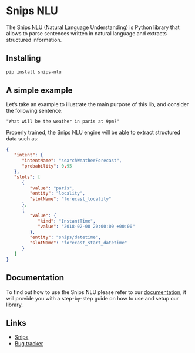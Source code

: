 # Snips NLU


The [Snips NLU](https://snips-nlu.readthedocs.io) (Natural Language Understanding) is Python library that allows to parse sentences written in natural language and extracts structured information.


## Installing

```bash
pip install snips-nlu
```

## A simple example

Let’s take an example to illustrate the main purpose of this lib, and consider the following sentence:

```
"What will be the weather in paris at 9pm?"
```

Properly trained, the Snips NLU engine will be able to extract structured data such as:

```json
{
   "intent": {
      "intentName": "searchWeatherForecast",
      "probability": 0.95
   },
   "slots": [
      {
         "value": "paris",
         "entity": "locality",
         "slotName": "forecast_locality"
      },
      {
         "value": {
            "kind": "InstantTime",
            "value": "2018-02-08 20:00:00 +00:00"
         },
         "entity": "snips/datetime",
         "slotName": "forecast_start_datetime"
      }
   ]
}
```
## Documentation

To find out how to use the Snips NLU please refer to our [documentation](https://snips-nlu.readthedocs.io), it will provide you with a step-by-step guide on how to use and setup our library.


## Links
- [Snips](https://snips.ai/)
- [Bug tracker](https://github.com/snipsco/snips-nlu/issues)